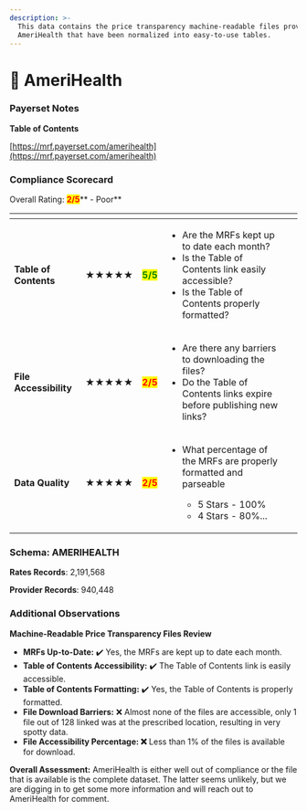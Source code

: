 ```yaml
---
description: >-
  This data contains the price transparency machine-readable files provided by
  AmeriHealth that have been normalized into easy-to-use tables.
---
```


# 🔴 AmeriHealth

### Payerset Notes

**Table of Contents**

[https://mrf.payerset.com/amerihealth](https://mrf.payerset.com/amerihealth)

### Compliance Scorecard

Overall Rating: <mark style="color:red;">**2/5**</mark>** - Poor**

<table data-view="cards"><thead><tr><th></th><th></th><th></th><th></th><th data-hidden data-card-cover data-type="files"></th></tr></thead><tbody><tr><td><strong>Table of Contents</strong></td><td><strong>★★★★★</strong></td><td><mark style="color:green;"><strong>5/5</strong></mark></td><td><ul><li>Are the MRFs kept up to date each month? </li><li>Is the Table of Contents link easily accessible?</li><li>Is the Table of Contents properly formatted?</li></ul></td><td></td></tr><tr><td><strong>File Accessibility</strong></td><td><strong>★★★★★</strong></td><td><mark style="color:red;"><strong>2/5</strong></mark></td><td><ul><li>Are there any barriers to downloading the files?</li><li>Do the Table of Contents links expire before publishing new links?</li></ul></td><td></td></tr><tr><td><strong>Data Quality</strong></td><td><strong>★★★★★</strong></td><td><mark style="color:red;"><strong>2/5</strong></mark></td><td><ul><li><p>What percentage of the MRFs are properly formatted and parseable</p><ul><li>5 Stars - 100%</li><li>4 Stars - 80%...</li></ul></li></ul></td><td></td></tr></tbody></table>

### Schema: AMERIHEALTH

**Rates Records**: 2,191,568

**Provider Records**: 940,448

### Additional Observations

**Machine-Readable Price Transparency Files Review**

* **MRFs Up-to-Date:** ✔️ Yes, the MRFs are kept up to date each month.
* **Table of Contents Accessibility:** ✔️ The Table of Contents link is easily accessible.
* **Table of Contents Formatting:** ✔️ Yes, the Table of Contents is properly formatted.
* **File Download Barriers:** ❌ Almost none of the files are accessible, only 1 file out of 128 linked was at the prescribed location, resulting in very spotty data.
* **File Accessibility Percentage: ❌** Less than 1% of the files is available for download.

**Overall Assessment:** AmeriHealth is either well out of compliance or the file that is available is the complete dataset. The latter seems unlikely, but we are digging in to get some more information and will reach out to AmeriHealth for comment.
